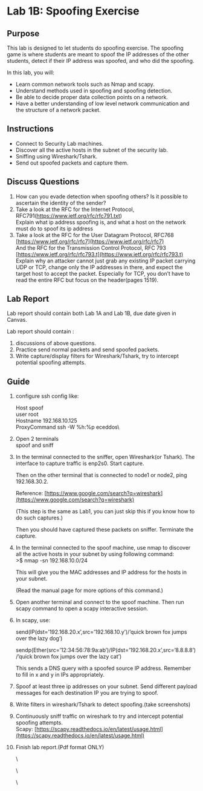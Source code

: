 # Lab 1B: Spoofing Exercise

## Purpose

This lab is designed to let students do spoofing exercise. The spoofing game is where students are meant to spoof the IP addresses of the other students, detect if their IP address was spoofed, and who did the spoofing.

In this lab, you will:

* Learn common network tools such as Nmap and scapy.
* Understand methods used in spoofing and spoofing detection.
* Be able to decide proper data collection points on a network.
* Have a better understanding of low level network communication and the structure of a network packet.

## Instructions

* Connect to Security Lab machines.
* Discover all the active hosts in the subnet of the security lab.
* Sniffing using Wireshark/Tshark.
* Send out spoofed packets and capture them.

## Discuss Questions

1. How can you evade detection when spoofing others? Is it possible to ascertain the identity of the sender?&#x20;
2. Take a look at the RFC for the Internet Protocol, RFC791(https://www.ietf.org/rfc/rfc791.txt)\
   Explain what ip address spoofing is, and what a host on the network must do to spoof its ip address
3. Take a look at the RFC for the User Datagram Protocol, RFC768\
   [https://www.ietf.org/rfc/rfc7](https://www.ietf.org/rfc/rfc7) \
   And the RFC for the Transmission Control Protocol, RFC 793\
   [https://www.ietf.org/rfc/rfc793.t](https://www.ietf.org/rfc/rfc793.t) \
   Explain why an attacker cannot just grab any existing IP packet carrying UDP or TCP, change only the IP addresses in there, and expect the target host to accept the packet. Especially for TCP, you don’t have to read the entire RFC but focus on the header(pages 1519).

## Lab Report

Lab report should contain both Lab 1A and Lab 1B, due date given in Canvas.

Lab report should contain :

1. discussions of above questions.
2. Practice send normal packets and send spoofed packets.
3. Write capture/display filters for Wireshark/Tshark, try to intercept potential spoofing attempts.



## Guide

1.  configure ssh config like:

    Host spoof\
    &#x20; user root\
    &#x20; Hostname 192.168.10.125\
    &#x20; ProxyCommand ssh -W %h:%p eceddos\

2. Open 2 terminals\
   spoof and sniff
3.  In the terminal connected to the sniffer, open Wireshark(or Tshark). The interface to capture traffic is enp2s0. Start capture.&#x20;

    Then on the other terminal that is connected to node1 or node2, ping 192.168.30.2.&#x20;

    Reference: [https://www.google.com/search?q=wireshark](https://www.google.com/search?q=wireshark)



    (This step is the same as Lab1, you can just skip this if you know how to do such captures.)

    Then you should have captured these packets on sniffer. Terminate the capture.&#x20;


4.  In the terminal connected to the spoof machine, use nmap to discover all the active hosts in your subnet by using following command:\
    \>$ nmap -sn 192.168.10.0/24

    This will give you the MAC addresses and IP address for the hosts in your subnet.

    (Read the manual page for more options of this command.)
5. Open another terminal and connect to the spoof machine. Then run scapy command to open a scapy interactive session.
6.  In scapy, use:

    send(IP(dst=’192.168.20.x’,src=’192.168.10.y’)/’quick brown fox jumps over the lazy dog’)

    sendp(Ether(src=’12:34:56:78:9a:ab’)/IP(dst=’192.168.20.x’,src=’8.8.8.8’)/’quick brown fox jumps over the lazy cat’)

    This sends a DNS query with a spoofed source IP address. Remember to fill in x and y in IPs appropriately.
7. Spoof at least three ip addresses on your subnet. Send different payload messages for each destination IP you are trying to spoof.
8. Write filters in wireshark/Tshark to detect spoofing.(take screenshots)
9. Continuously sniff traffic on wireshark to try and intercept potential spoofing attempts.\
   Scapy: [https://scapy.readthedocs.io/en/latest/usage.html](https://scapy.readthedocs.io/en/latest/usage.html)
10. Finish lab report.(Pdf format ONLY)

    \


    \


    \
